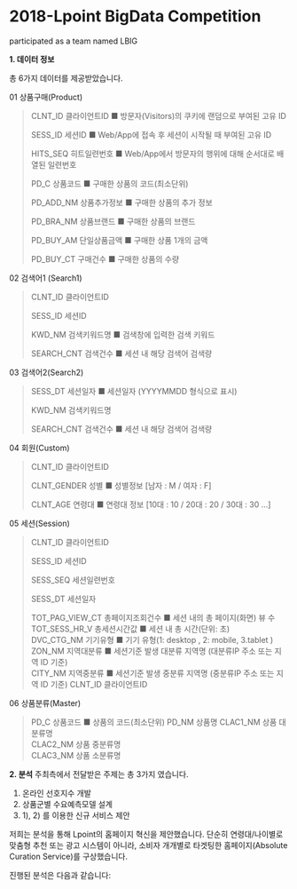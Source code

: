 # 2018-Lpoint BigData Competition
participated as a team named LBIG

**1. 데이터 정보**

총 6가지 데이터를 제공받았습니다.

01 상품구매(Product)
>CLNT_ID 클라이언트ID ■ 방문자(Visitors)의 쿠키에 랜덤으로 부여된 고유 ID
>
>SESS_ID 세션ID ■ Web/App에 접속 후 세션이 시작될 때 부여된 고유 ID
>
>HITS_SEQ 히트일련번호 ■ Web/App에서 방문자의 행위에 대해 순서대로 배열된 일련번호
>
>PD_C 상품코드 ■ 구매한 상품의 코드(최소단위)
>
>PD_ADD_NM 상품추가정보 ■ 구매한 상품의 추가 정보
>
>PD_BRA_NM 상품브랜드 ■ 구매한 상품의 브랜드
>
>PD_BUY_AM 단일상품금액 ■ 구매한 상품 1개의 금액
>
>PD_BUY_CT 구매건수 ■ 구매한 상품의 수량	

02 검색어1 (Search1)
>CLNT_ID 클라이언트ID
>
>SESS_ID 세션ID
>
>KWD_NM	검색키워드명	■ 검색창에 입력한 검색 키워드
>
>SEARCH_CNT 검색건수 ■ 세션 내 해당 검색어 검색량	
				
03 검색어2(Search2)
>SESS_DT 세션일자 ■ 세션일자 (YYYYMMDD 형식으로 표시)
>
>KWD_NM 검색키워드명
>
>SEARCH_CNT 검색건수 ■ 세션 내 해당 검색어 검색량	

04 회원(Custom)
>CLNT_ID 클라이언트ID
>
>CLNT_GENDER 성별 ■ 성별정보 [남자 : M / 여자 : F]
>
>CLNT_AGE 연령대 ■ 연령대 정보 [10대 : 10 / 20대 : 20 / 30대 : 30 ...]	

05 세션(Session)
>CLNT_ID 클라이언트ID
>
>SESS_ID 세션ID
>
>SESS_SEQ 세션일련번호
>
>SESS_DT 세션일자
>
>TOT_PAG_VIEW_CT 총페이지조회건수 ■ 세션 내의 총 페이지(화면) 뷰 수	
>TOT_SESS_HR_V 총세션시간값 ■ 세션 내 총 시간(단위: 초)	
>DVC_CTG_NM 기기유형 ■ 기기 유형(1: desktop , 2: mobile, 3.tablet )	
>ZON_NM 지역대분류 ■ 세션기준 발생 대분류 지역명 (대분류IP 주소 또는 지역 ID 기준)	
>CITY_NM 지역중분류 ■ 세션기준 발생 중분류 지역명 (중분류IP 주소 또는 지역 ID 기준)	
>CLNT_ID 클라이언트ID 
				
06 상품분류(Master)
>PD_C 상품코드 ■ 상품의 코드(최소단위)
>PD_NM 상품명
>CLAC1_NM 상품 대분류명	
>CLAC2_NM 상품 중분류명	
>CLAC3_NM 상품 소분류명	


**2. 분석**
주최측에서 전달받은 주제는 총 3가지 였습니다.
1) 온라인 선호지수 개발
2) 상품군별 수요예측모델 설계
3) 1), 2) 를 이용한 신규 서비스 제안

저희는 분석을 통해 Lpoint의 홈페이지 혁신을 제안했습니다. 단순히 연령대/나이별로 맞춤형 추천 또는 광고 시스템이 아니라, 소비자 개개별로 타겟팅한 홈페이지(Absolute Curation Service)를 구상했습니다.

진행된 분석은 다음과 같습니다:
